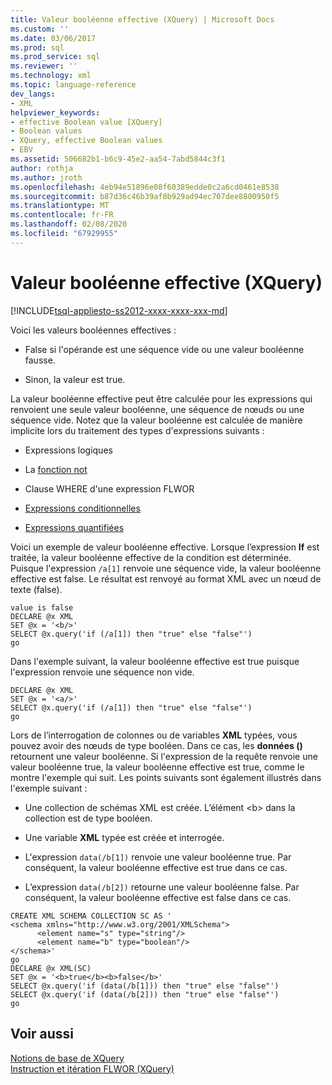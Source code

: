 ```yaml
---
title: Valeur booléenne effective (XQuery) | Microsoft Docs
ms.custom: ''
ms.date: 03/06/2017
ms.prod: sql
ms.prod_service: sql
ms.reviewer: ''
ms.technology: xml
ms.topic: language-reference
dev_langs:
- XML
helpviewer_keywords:
- effective Boolean value [XQuery]
- Boolean values
- XQuery, effective Boolean values
- EBV
ms.assetid: 506682b1-b6c9-45e2-aa54-7abd5844c3f1
author: rothja
ms.author: jroth
ms.openlocfilehash: 4eb94e51896e08f60389edde0c2a6cd0461e8538
ms.sourcegitcommit: b87d36c46b39af8b929ad94ec707dee8800950f5
ms.translationtype: MT
ms.contentlocale: fr-FR
ms.lasthandoff: 02/08/2020
ms.locfileid: "67929955"
---
```

# <a name="effective-boolean-value-xquery"></a>Valeur booléenne effective (XQuery)
[!INCLUDE[tsql-appliesto-ss2012-xxxx-xxxx-xxx-md](../includes/tsql-appliesto-ss2012-xxxx-xxxx-xxx-md.md)]

  Voici les valeurs booléennes effectives :  
  
-   False si l'opérande est une séquence vide ou une valeur booléenne fausse.  
  
-   Sinon, la valeur est true.  
  
 La valeur booléenne effective peut être calculée pour les expressions qui renvoient une seule valeur booléenne, une séquence de nœuds ou une séquence vide. Notez que la valeur booléenne est calculée de manière implicite lors du traitement des types d'expressions suivants :  
  
-   Expressions logiques  
  
-   La [fonction not](../xquery/functions-on-boolean-values-not-function.md)  
  
-   Clause WHERE d'une expression FLWOR  
  
-   [Expressions conditionnelles](../xquery/conditional-expressions-xquery.md)  
  
-   [Expressions quantifiées](../xquery/quantified-expressions-xquery.md)  
  
 Voici un exemple de valeur booléenne effective. Lorsque l’expression **If** est traitée, la valeur booléenne effective de la condition est déterminée. Puisque l'expression `/a[1]` renvoie une séquence vide, la valeur booléenne effective est false. Le résultat est renvoyé au format XML avec un nœud de texte (false).  
  
```  
value is false  
DECLARE @x XML  
SET @x = '<b/>'  
SELECT @x.query('if (/a[1]) then "true" else "false"')  
go  
```  
  
 Dans l'exemple suivant, la valeur booléenne effective est true puisque l'expression renvoie une séquence non vide.  
  
```  
DECLARE @x XML  
SET @x = '<a/>'  
SELECT @x.query('if (/a[1]) then "true" else "false"')  
go  
```  
  
 Lors de l’interrogation de colonnes ou de variables **XML** typées, vous pouvez avoir des nœuds de type booléen. Dans ce cas, les **données ()** retournent une valeur booléenne. Si l'expression de la requête renvoie une valeur booléenne true, la valeur booléenne effective est true, comme le montre l'exemple qui suit. Les points suivants sont également illustrés dans l'exemple suivant :  
  
-   Une collection de schémas XML est créée. L’élément \<b> dans la collection est de type booléen.  
  
-   Une variable **XML** typée est créée et interrogée.  
  
-   L'expression `data(/b[1])` renvoie une valeur booléenne true. Par conséquent, la valeur booléenne effective est true dans ce cas.  
  
-   L’expression `data(/b[2])` retourne une valeur booléenne false. Par conséquent, la valeur booléenne effective est false dans ce cas.  
  
```  
CREATE XML SCHEMA COLLECTION SC AS '  
<schema xmlns="http://www.w3.org/2001/XMLSchema">  
      <element name="s" type="string"/>  
      <element name="b" type="boolean"/>  
</schema>'  
go  
DECLARE @x XML(SC)  
SET @x = '<b>true</b><b>false</b>'  
SELECT @x.query('if (data(/b[1])) then "true" else "false"')  
SELECT @x.query('if (data(/b[2])) then "true" else "false"')  
go  
```  
  
## <a name="see-also"></a>Voir aussi  
 [Notions de base de XQuery](../xquery/xquery-basics.md)   
 [Instruction et itération FLWOR &#40;XQuery&#41;](../xquery/flwor-statement-and-iteration-xquery.md)  
  
  
